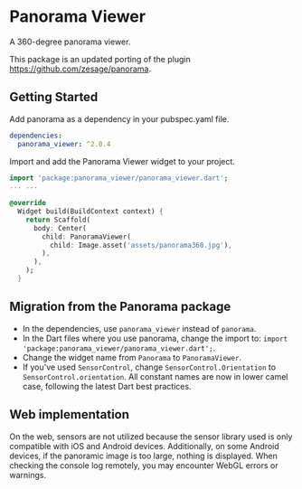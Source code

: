 # Panorama Viewer

A 360-degree panorama viewer.

This package is an updated porting of the plugin https://github.com/zesage/panorama.

## Getting Started

Add panorama as a dependency in your pubspec.yaml file.

```yaml
dependencies:
  panorama_viewer: ^2.0.4
```

Import and add the Panorama Viewer widget to your project.

```dart
import 'package:panorama_viewer/panorama_viewer.dart';
... ...
  
@override
  Widget build(BuildContext context) {
    return Scaffold(
      body: Center(
        child: PanoramaViewer(
          child: Image.asset('assets/panorama360.jpg'),
        ),
      ),
    );
  }
```

## Migration from the Panorama package

- In the dependencies, use `panorama_viewer` instead of `panorama`.
- In the Dart files where you use panorama, change the import to: `import 'package:panorama_viewer/panorama_viewer.dart';`.
- Change the widget name from `Panorama` to `PanoramaViewer`.
- If you've used `SensorControl`, change `SensorControl.Orientation` to `SensorControl.orientation`. All constant names are now in lower camel case, following the latest Dart best practices.

## Web implementation

On the web, sensors are not utilized because the sensor library used is only compatible with iOS and Android devices. Additionally, on some Android devices, if the panoramic image is too large, nothing is displayed. When checking the console log remotely, you may encounter WebGL errors or warnings.




